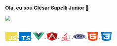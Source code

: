 ### Olá, eu sou Clésar Sapelli Junior 👋

<div align="block" sytle="display:flex;">
  <a href="https://github.com/clesarjr">
  <img height="155em" src="https://github-readme-stats.vercel.app/api/top-langs/?username=clesarjr&layout=compact&langs_count=7&theme=dracula"/>
</div>
  <br/>
  <div align="center style="display: inline-block; border-top: 40px solid #f55;"><br>
  <img align="center" alt="Clesar-Js" height="30" width="40" src="https://raw.githubusercontent.com/devicons/devicon/master/icons/javascript/javascript-plain.svg">
  <img align="center" alt="Clesar-Js" height="30" width="40" src="https://raw.githubusercontent.com/devicons/devicon/master/icons/typescript/typescript-plain.svg">
  <img align="center" alt="Clesar-Js" height="30" width="40" src="https://raw.githubusercontent.com/devicons/devicon/master/icons/vuejs/vuejs-original.svg">   
  <img align="center" alt="Clesar-Js" height="30" width="40" src="https://raw.githubusercontent.com/devicons/devicon/master/icons/angularjs/angularjs-original.svg">
  <img align="center" alt="Clesar-Js" height="30" width="40" src="https://raw.githubusercontent.com/devicons/devicon/master/icons/java/java-plain.svg">
  <img align="center" alt="Clesar-Js" height="30" width="40" src="https://raw.githubusercontent.com/devicons/devicon/master/icons/php/php-original.svg">
  <img align="center" alt="Clesar-Js" height="30" width="40" src="https://raw.githubusercontent.com/devicons/devicon/master/icons/html5/html5-original.svg">  
  <img align="center" alt="Clesar-Js" height="30" width="40" src="https://raw.githubusercontent.com/devicons/devicon/master/icons/css3/css3-original.svg">                                                                                                       
  </div>
<br/>
